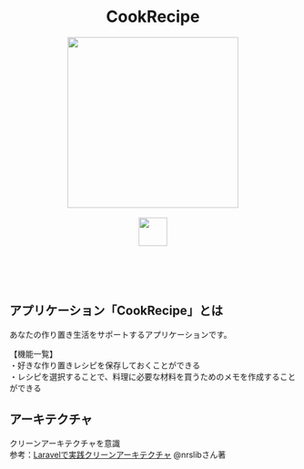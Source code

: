 <h1 align="center">CookRecipe</h1>

<p align="center">
  <img src="https://user-images.githubusercontent.com/37321193/72674232-a7640e80-3ab7-11ea-81e8-d59a7d3c5a72.png" width="300px;" />
  <br>
  <br>
  <img src="https://user-images.githubusercontent.com/37321193/72673592-27867600-3ab0-11ea-8fa1-bb909a6863c9.png" height="50px;" />
<!--   <img src="https://user-images.githubusercontent.com/37321193/72673637-d1fe9900-3ab0-11ea-88fc-b59e9ea60c28.png" height="50px;" /> -->
</p>

<!-- ## URL

### **https://bookmark-tm.herokuapp.com**   -->
　
<!-- ## Usage

`$ git clone https://github.com/wallkickers/bookApplication.git`   -->
　
## アプリケーション「CookRecipe」とは

あなたの作り置き生活をサポートするアプリケーションです。

【機能一覧】  
・好きな作り置きレシピを保存しておくことができる  
・レシピを選択することで、料理に必要な材料を買うためのメモを作成することができる  

## アーキテクチャ
クリーンアーキテクチャを意識  
参考：[Laravelで実践クリーンアーキテクチャ](https://qiita.com/nrslib/items/aa49d10dd2bcb3110f22) @nrslibさん著

